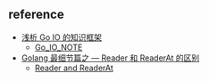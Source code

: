 ## reference

- [浅析 Go IO 的知识框架](https://mp.weixin.qq.com/s/vYR_QRCoqB5fiwQJY1roOg)
  - [Go_IO_NOTE](go_io.md)
- [Golang 最细节篇之 — Reader 和 ReaderAt 的区别](https://mp.weixin.qq.com/s/IrAp7Qgfu8GfNSh89SRrSQ)
  - [Reader and ReaderAt](go_reader_and_readerat.md)
